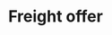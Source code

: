 ---
title: Freight offer
position_number: 1
content_markdown: >-
  Freight offer contain the information related to the goods to be transported.
  In the context of the freight exchange application, the freight are goods
  packaged in a indivisible batch and which needs to be moved in from a loading
  place to a delivery place.


  * The route provides the information about the city where the goods needs to
  be picked up, the city where the goods needs to be delivered and the loading
  date. The delivery date can also be indicates.

  * The freight description provides the information about the goods and
  eventually specification regarding the truck. Goods type will have an impact
  on the type of truck required for the transport, the dimension, the transport
  package and the required certificates for the transportation).


  *The freight offer model*

  &nbsp;


  | freightOffer | Description | Type | Cardinality | Constraint
  / Comment | 
  
  | --- | --- | --- | --- | --- |
  
  | offerId | Unique Id of the freight | String | 1 | Readonly |
  
  | externalId | external Id of the freight provided by the provider | String | 0\..1 | &nbsp; |
  
  | paymentDue | Due date for the payment of the transport | Integer | 0\..1 | &gt;0 |
  
  | pickUp | Pickup information | FreightLocation | 1 | &nbsp; |
  
  | delivery | Delivery information | FreightLocation | 1 | &nbsp; |
  
  | freightDescritpion | &nbsp; | &nbsp; | &nbsp; | &nbsp; |
  
  | freightDescritpion.type | Goods type | Enum | 0\..1 | reference data goods type |
  
  | freightDescritpion.netWeight | Weight | Number | 0\..1 | 0-999 |
  
  | freightDescritpion.length | Length | Number | 0\..1 | 0-25 |
  
  | freightDescritpion.volume | Volume | Number | 0\..1 | 0-999 |
  
  | freightDescritpion.temperatureControlled | Temperature controlled | Boolean | 0\..1 | &nbsp; |
  
  | freightDescritpion.hazardousness.hazardous | Hazardous indicator | Boolean | 0\..1 | &nbsp; |
  
  | freightDescritpion.requiredVehicles | Required vehicles type | Array | 0\..\* | see reference data vehicle |
  
  | owner.login | Username of the owner of the offer | String | 1 | &nbsp; |
  
  | addInfo.comment | Comment | String | 0\..1 | &nbsp; |


  &nbsp;


  | FreighLocation | Description | Type | Cardinality | Constraint / Comment |

  | --- | --- | --- | --- | --- |

  | address | &nbsp; | String | 0\..1 | &nbsp; |

  | address.country | Country code | String | 1 | supported list in reference
  data |

  | address.city | City | String | 1 | &nbsp; |

  | address.zip | &nbsp; | String | 0\..1 | &nbsp; |

  | address.coordinates | &nbsp; | &nbsp; | 0\..1 | Read-Only |

  | address.coordinates.latitude | &nbsp; | Float | 1 | between -90 and +90 |

  | address.coordinates.longitude | &nbsp; | Float | 1 | between -180 and 180 |

  | interval | &nbsp; | &nbsp; | &nbsp; | &nbsp; |

  | interval.start | Earliest time at location | DateTime | 0\..1 | Format :
  2020-04-24T11:00:00+02:00 |

  | interval.end | Latest time at location | DateTime | 0\..1 | Format :
  2020-04-24T11:00:00+02:00 |


  &nbsp;
---